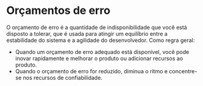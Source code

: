 # Orçamentos de erro

O orçamento de erro é a quantidade de indisponibilidade que você está disposto a tolerar, que é usada para atingir um equilíbrio entre a estabilidade do sistema e a agilidade do desenvolvedor. Como regra geral:

- Quando um orçamento de erro adequado está disponível, você pode inovar rapidamente e melhorar o produto ou adicionar recursos ao produto.
- Quando o orçamento de erro for reduzido, diminua o ritmo e concentre-se nos recursos de confiabilidade.